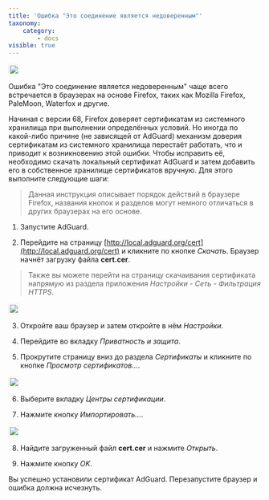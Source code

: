 ```yaml
---
title: 'Ошибка "Это соединение является недоверенным"'
taxonomy:
    category:
        - docs
visible: true
---
```


<img src="https://cdn.adguard.com/public/Adguard/kb/ru/certificate/cert_ru.png" style="border: 1px solid #efefef; padding: 2px; max-width: 700px" />

Ошибка "Это соединение является недоверенным" чаще всего встречается в браузерах на основе Firefox, таких как Mozilla Firefox, PaleMoon, Waterfox и другие.

Начиная с версии 68, Firefox доверяет сертификатам из системного хранилища при выполнении определённых условий. Но иногда по какой-либо причине (не зависящей от AdGuard) механизм доверия сертификатам из системного хранилища перестаёт работать, что и приводит к возникновению этой ошибки. Чтобы исправить её, необходимо скачать локальный сертификат AdGuard и затем добавить его в собственное хранилище сертификатов вручную. Для этого выполните следующие шаги: 

>Данная инструкция описывает порядок действий в браузере Firefox, названия кнопок и разделов могут немного отличаться в других браузерах на его основе.

1) Запустите AdGuard.

2) Перейдите на страницу [http://local.adguard.org/cert](http://local.adguard.org/cert) и кликните по кнопке *Скачать*. Браузер начнёт загрузку файла **cert.cer**.

>Также вы можете перейти на страницу скачаивания сертификата напрямую из раздела приложения *Настройки - Сеть - Фильтрация HTTPS*.

<img src="https://cdn.adguard.com/public/Adguard/kb/ru/certificate/cert_win_ru.png" style="border: 1px solid #efefef; padding: 2px; max-width: 500px" />

3) Откройте ваш браузер и затем откройте в нём *Настройки*.

4) Перейдите во вкладку *Приватность и защита*.

5) Прокрутите страницу вниз до раздела *Сертификаты* и кликните по кнопке *Просмотр сертификатов...*.

<img src="https://cdn.adguard.com/public/Adguard/kb/ru/certificate/cert_settings_ru.png" style="border: 1px solid #efefef; padding: 2px; max-width: 700px" />

6) Выберите вкладку *Центры сертификации*.

7) Нажмите кнопку *Импортировать...*.

<img src="https://cdn.adguard.com/public/Adguard/kb/ru/certificate/cert_import_ru.png" style="border: 1px solid #efefef; padding: 2px; max-width: 500px" />

8) Найдите загруженный файл **cert.cer** и нажмите *Открыть*.

9) Нажмите кнопку *OK*.

Вы успешно установили сертификат AdGuard. Перезапустите браузер и ошибка должна исчезнуть.